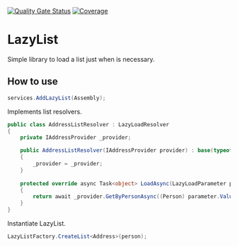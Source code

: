 ﻿[![Quality Gate Status](https://sonarcloud.io/api/project_badges/measure?project=tiagor87_lazy-list&metric=alert_status)](https://sonarcloud.io/dashboard?id=tiagor87_lazy-list)
[![Coverage](https://sonarcloud.io/api/project_badges/measure?project=tiagor87_lazy-list&metric=coverage)](https://sonarcloud.io/dashboard?id=tiagor87_lazy-list)

# LazyList

Simple library to load a list just when is necessary.

## How to use

```csharp
services.AddLazyList(Assembly);
```

Implements list resolvers.

```csharp
public class AddressListResolver : LazyLoadResolver
{
    private IAddressProvider _provider;

    public AddressListResolver(IAddressProvider provider) : base(typeof(Address))
    {
        _provider = _provider;
    }
    
    protected override async Task<object> LoadAsync(LazyLoadParameter parameter)
    {
        return await _provider.GetByPersonAsync((Person) parameter.Value);
    }
}
```

Instantiate LazyList.

```csharp
LazyListFactory.CreateList<Address>(person);
```